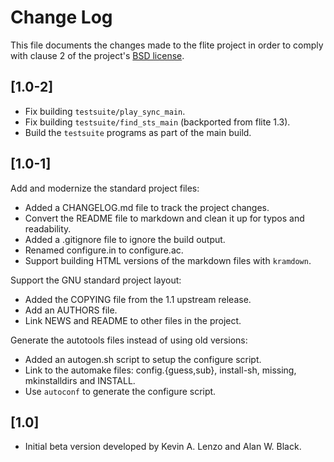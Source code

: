 # Change Log

This file documents the changes made to the flite project in order to comply
with clause 2 of the project's [BSD license](COPYING).

## [1.0-2]

  * Fix building `testsuite/play_sync_main`.
  * Fix building `testsuite/find_sts_main` (backported from flite 1.3).
  * Build the `testsuite` programs as part of the main build.

## [1.0-1]

Add and modernize the standard project files:

  * Added a CHANGELOG.md file to track the project changes.
  * Convert the README file to markdown and clean it up for typos and
    readability.
  * Added a .gitignore file to ignore the build output.
  * Renamed configure.in to configure.ac.
  * Support building HTML versions of the markdown files with `kramdown`.

Support the GNU standard project layout:

  * Added the COPYING file from the 1.1 upstream release.
  * Add an AUTHORS file.
  * Link NEWS and README to other files in the project.

Generate the autotools files instead of using old versions:

  * Added an autogen.sh script to setup the configure script.
  * Link to the automake files: config.{guess,sub}, install-sh, missing,
    mkinstalldirs and INSTALL.
  * Use `autoconf` to generate the configure script.

## [1.0]

  * Initial beta version developed by Kevin A. Lenzo and Alan W. Black.
